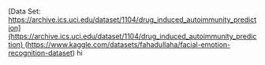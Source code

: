 [Data Set: [https://archive.ics.uci.edu/dataset/1104/drug_induced_autoimmunity_prediction](https://archive.ics.uci.edu/dataset/1104/drug_induced_autoimmunity_prediction)
](https://www.kaggle.com/datasets/nexdatafrank/multi-race-and-multi-pose-face-images-dataset)
(https://www.kaggle.com/datasets/fahadullaha/facial-emotion-recognition-dataset) hi
